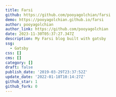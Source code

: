 ```yaml
---
title: Farsi
github: https://github.com/pooyagolchian/farsi
demo: https://pooyagolchian.github.io/farsi
author: pooyagolchian
author_link: https://github.com/pooyagolchian
date: 2023-11-30T05:37:27.347Z
description: My Farsi blog built with gatsby
ssg:
  - Gatsby
css: []
cms: []
category: []
draft: false
publish_date: '2019-03-29T23:37:52Z'
update_date: '2022-01-18T10:14:27Z'
github_star: 1
github_fork: 0
---
```


